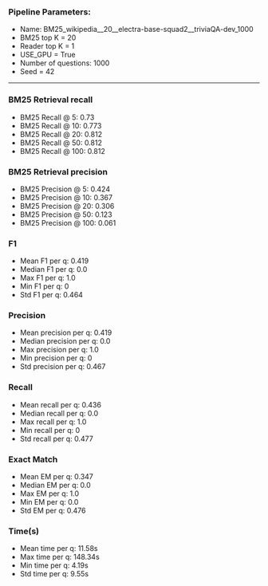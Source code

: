 ### Pipeline Parameters:
* Name: BM25_wikipedia__20__electra-base-squad2__triviaQA-dev_1000
* BM25 top K = 20
* Reader top K = 1
* USE_GPU = True
* Number of questions: 1000
* Seed = 42
------
### BM25 Retrieval recall 
* BM25 Recall @ 5: 0.73
* BM25 Recall @ 10: 0.773
* BM25 Recall @ 20: 0.812
* BM25 Recall @ 50: 0.812
* BM25 Recall @ 100: 0.812
### BM25 Retrieval precision 
* BM25 Precision @ 5: 0.424
* BM25 Precision @ 10: 0.367
* BM25 Precision @ 20: 0.306
* BM25 Precision @ 50: 0.123
* BM25 Precision @ 100: 0.061
### F1 
* Mean F1 per q: 0.419
* Median F1 per q: 0.0
* Max F1 per q: 1.0
* Min F1 per q: 0
* Std F1 per q: 0.464
### Precision 
* Mean precision per q: 0.419
* Median precision per q: 0.0
* Max precision per q: 1.0
* Min precision per q: 0
* Std precision per q: 0.467
### Recall 
* Mean recall per q: 0.436
* Median recall per q: 0.0
* Max recall per q: 1.0
* Min recall per q: 0
* Std recall per q: 0.477
### Exact Match 
* Mean EM per q: 0.347
* Median EM per q: 0.0
* Max EM per q: 1.0
* Min EM per q: 0.0
* Std EM per q: 0.476
### Time(s) 
* Mean time per q: 11.58s
* Max time per q: 148.34s
* Min time per q: 4.19s
* Std time per q: 9.55s
